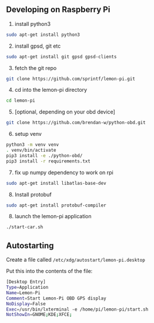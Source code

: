## Developing on Raspberry Pi

1. install python3

```sh
sudo apt-get install python3
```

2. install gpsd, git etc

```sh
sudo apt-get install git gpsd gpsd-clients
```

3. fetch the git repo

```sh
git clone https://github.com/sprintf/lemon-pi.git
```

4. cd into the lemon-pi directory

```sh
cd lemon-pi
```

5. [optional, depending on your obd device]

```sh
git clone https://github.com/brendan-w/python-obd.git
```

6. setup venv

```sh
python3 -m venv venv
. venv/bin/activate
pip3 install -e ./python-obd/
pip3 install -r requirements.txt
```

7. fix up numpy dependency to work on rpi

```sh
sudo apt-get install libatlas-base-dev
```

8. Install protobuf 

```sh
sudo apt-get install protobuf-compiler
```

8. launch the lemon-pi application

```sh
./start-car.sh
```

## Autostarting 

Create a file called `/etc/xdg/autostart/lemon-pi.desktop`

Put this into the contents of the file:

```sh
[Desktop Entry]
Type=Application
Name=Lemon-Pi
Comment=Start Lemon-Pi OBD GPS display
NoDisplay=False
Exec=/usr/bin/lxterminal -e /home/pi/lemon-pi/start.sh
NotShowIn=GNOME;KDE;XFCE;
```
